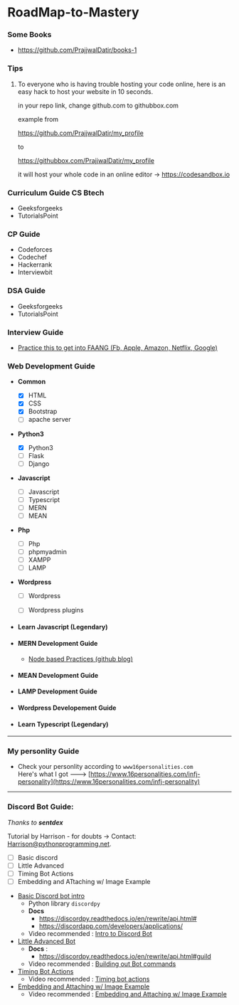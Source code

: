 # RoadMap-to-Mastery


### Some Books
- https://github.com/PrajjwalDatir/books-1
### Tips
1.  To everyone who is having trouble  hosting your code online, here is an easy hack to host your website in 10 seconds. 

    in your repo link, change github.com to githubbox.com

    example from 

    https://github.com/PrajjwalDatir/my_profile

    to 

    https://githubbox.com/PrajjwalDatir/my_profile

    it will host your whole code in an online editor -> https://codesandbox.io
### Curriculum Guide CS Btech
- Geeksforgeeks
- TutorialsPoint

### CP Guide
- Codeforces
- Codechef
- Hackerrank
- Interviewbit

### DSA Guide
- Geeksforgeeks
- TutorialsPoint

### Interview Guide
- [Practice this to get into FAANG (Fb, Apple, Amazon, Netflix, Google)](https://github.com/jwasham/coding-interview-university)
### Web Development Guide

- **Common**
    - [x] HTML
    - [x] CSS
    - [x] Bootstrap
    - [ ] apache server
- **Python3**
    - [x] Python3
    - [ ] Flask
    - [ ] Django
- **Javascript**
    - [ ] Javascript
    - [ ] Typescript
    - [ ] MERN
    - [ ] MEAN
- **Php**
    - [ ] Php
    - [ ] phpmyadmin
    - [ ] XAMPP
    - [ ] LAMP
- **Wordpress**
    - [ ] Wordpress
    - [ ] Wordpress plugins


- #### Learn Javascript (Legendary)


- #### MERN Development Guide
    - [Node based Practices (github blog)](https://github.com/goldbergyoni/nodebestpractices)


- #### MEAN Development Guide


- #### LAMP Development Guide


- #### Wordpress Developement Guide



- #### Learn Typescript (Legendary)

***

### My personlity Guide
- Check your personlity according to ``www16personalities.com`` </br> Here's what I got ---> [https://www.16personalities.com/infj-personality](https://www.16personalities.com/infj-personality)


***


### Discord Bot Guide:
_Thanks to **sentdex**_

Tutorial by Harrison - for doubts ->
Contact: Harrison@pythonprogramming.net.

- [ ] Basic discord
- [ ] Little Advanced
- [ ] Timing Bot Actions
- [ ] Embedding and ATtaching w/ Image Example
- [Basic Discord bot intro](https://pythonprogramming.net/discordpy-basic-bot-tutorial-introduction/)
    - Python library ``discordpy``
    - **Docs**
        - https://discordpy.readthedocs.io/en/rewrite/api.html#
        - https://discordapp.com/developers/applications/
    - Video recommended : [Intro to Discord Bot](https://youtu.be/ELUxJsQK290)
- [Little Advanced Bot](https://pythonprogramming.net/building-bot-commands-discordpy-bot-tutorial/)
    - **Docs** :
        - https://discordpy.readthedocs.io/en/rewrite/api.html#guild
    - Video recommended : [Building out Bot commands](https://youtu.be/I3xQcBwjXPc)
- [Timing Bot Actions](https://pythonprogramming.net/timing-actions-discordpy-bot-tutorial/)
    - Video recommended : [Timing bot actions](https://youtu.be/lrwwN31QxPw)
- [Embedding and Attaching w/ Image Example](https://pythonprogramming.net/attaching-files-images-embed-discordpy-bot-tutorial/)
    - Video recommended : [Embedding and Attaching w/ Image Example](https://youtu.be/MJDjVcfm-r0)

